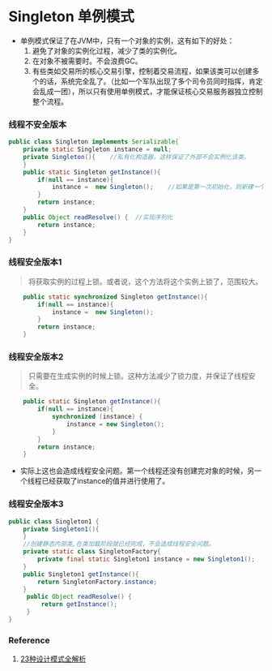 # Singleton 单例模式
* 单例模式保证了在JVM中，只有一个对象的实例，这有如下的好处：
	1. 避免了对象的实例化过程，减少了类的实例化。
	2. 在对象不被需要时。不会浪费GC。
	3. 有些类如交易所的核心交易引擎，控制着交易流程，如果该类可以创建多个的话，系统完全乱了。（比如一个军队出现了多个司令员同时指挥，肯定会乱成一团），所以只有使用单例模式，才能保证核心交易服务器独立控制整个流程。

### 线程不安全版本
```Java
public class Singleton implements Serializable{
	private static Singleton instance = null;
	private Singleton(){	//私有化构造器，这样保证了外部不会实例化该类。
	}
	public static Singleton getInstance(){
		if(null == instance){
			instance =  new Singleton();	//如果是第一次初始化，则新建一个对象。否则直接返回对象。
		}
		return instance;
	}
	public Object readResolve() {  //实现序列化
        return instance;
    }
}
```

### 线程安全版本1
> 将获取实例的过程上锁。或者说，这个方法将这个实例上锁了，范围较大。

```Java
	public static synchronized Singleton getInstance(){
		if(null == instance){
			instance =  new Singleton();
		}
		return instance;
	}
```

### 线程安全版本2
> 只需要在生成实例的时候上锁。这种方法减少了锁力度，并保证了线程安全。

```Java
	public static Singleton getInstance(){
		if(null == instance){
			synchronized (instance) {
				instance = new Singleton();
			}
		}
		return instance;
	}
```
* 实际上这也会造成线程安全问题。第一个线程还没有创建完对象的时候，另一个线程已经获取了instance的值并进行使用了。

### 线程安全版本3
```Java
public class Singleton1 {
	private Singleton1(){
	}
	//创建静态内部类,在类加载阶段就已经完成，不会造成线程安全问题。
	private static class SingletonFactory{
		private final static Singleton1 instance = new Singleton1();
	}
	public Singleton1 getInstance(){
		return SingletonFactory.instance;
	}
	 public Object readResolve() {
		 return getInstance();
	 }
}
```

### Reference
1. [23种设计模式全解析](https://www.cnblogs.com/susanws/p/5510229.html)
